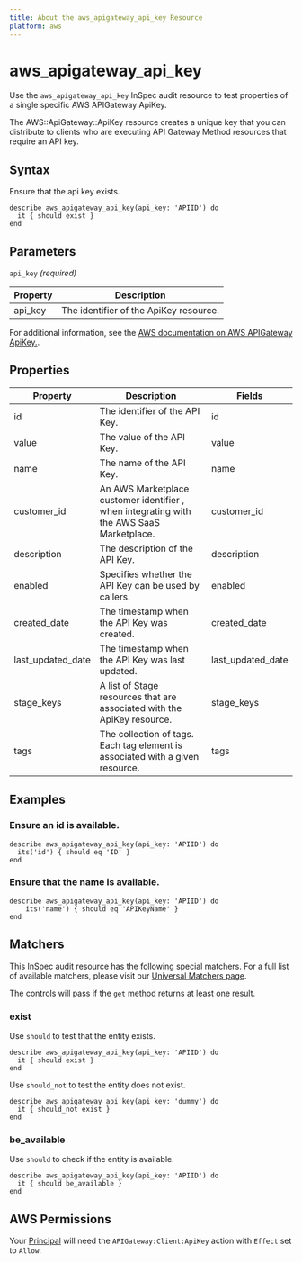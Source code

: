 ```yaml
---
title: About the aws_apigateway_api_key Resource
platform: aws
---
```


# aws_apigateway_api_key

Use the `aws_apigateway_api_key` InSpec audit resource to test properties of a single specific AWS APIGateway ApiKey.

The AWS::ApiGateway::ApiKey resource creates a unique key that you can distribute to clients who are executing API Gateway Method resources that require an API key.

## Syntax

Ensure that the api key exists.

    describe aws_apigateway_api_key(api_key: 'APIID') do
      it { should exist }
    end

## Parameters

`api_key` _(required)_

| Property | Description |
| --- | --- |
| api_key | The identifier of the ApiKey resource. |

For additional information, see the [AWS documentation on AWS APIGateway ApiKey.](https://docs.aws.amazon.com/AWSCloudFormation/latest/UserGuide/aws-resource-apigateway-apikey.html).

## Properties

| Property | Description | Fields | 
| --- | --- | --- |
| id | The identifier of the API Key. | id |
| value | The value of the API Key. | value |
| name | The name of the API Key. | name |
| customer_id | An AWS Marketplace customer identifier , when integrating with the AWS SaaS Marketplace. | customer_id |
| description | The description of the API Key. | description |
| enabled | Specifies whether the API Key can be used by callers. | enabled |
| created_date | The timestamp when the API Key was created. | created_date |
| last_updated_date | The timestamp when the API Key was last updated. | last_updated_date |
| stage_keys | A list of Stage resources that are associated with the ApiKey resource. | stage_keys |
| tags | The collection of tags. Each tag element is associated with a given resource. | tags |

## Examples

### Ensure an id is available.
    describe aws_apigateway_api_key(api_key: 'APIID') do
      its('id') { should eq 'ID' }
    end

### Ensure that the name is available.
    describe aws_apigateway_api_key(api_key: 'APIID') do
        its('name') { should eq 'APIKeyName' }
    end

## Matchers

This InSpec audit resource has the following special matchers. For a full list of available matchers, please visit our [Universal Matchers page](https://www.inspec.io/docs/reference/matchers/).

The controls will pass if the `get` method returns at least one result.

### exist

Use `should` to test that the entity exists.

    describe aws_apigateway_api_key(api_key: 'APIID') do
      it { should exist }
    end

Use `should_not` to test the entity does not exist.

    describe aws_apigateway_api_key(api_key: 'dummy') do
      it { should_not exist }
    end

### be_available

Use `should` to check if the entity is available.

    describe aws_apigateway_api_key(api_key: 'APIID') do
      it { should be_available }
    end

## AWS Permissions

Your [Principal](https://docs.aws.amazon.com/IAM/latest/UserGuide/intro-structure.html#intro-structure-principal) will need the `APIGateway:Client:ApiKey` action with `Effect` set to `Allow`.